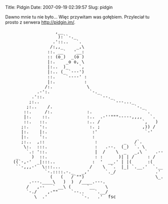 Title: Pidgin
Date: 2007-09-19 02:39:57
Slug: pidgin

<p>Dawno mnie tu nie było... Więc przywitam was gołębiem. Przyleciał tu prosto z serwera <a href="http://pidgin.im/">http://pidgin.im/</a>.</p>
<pre>
                   ,__
                    ):``-._
                  .'::..   `.
                 /:,,_     _,\
                ::. __`   '__:
                :: (o_)  _(o )
                |:.    _o o, \
                |:..  )_    `,
                |:.. (_ `---')
                ::.    `----' :
                |:.           :
               /:.             \
            .-':.               `-._
          .'::.                     `--._
         ;:..                            `---..._
        ;:..    /.                               `-._
       ::.     /:.             :.                    `.
       |:.    ::.              :..  .-''"""-----,,,,   `.
       ::.   ::.               :.. /                `,   )
      ;:.    ':.                :. ;                ,)) /
      |:.    |:.                 :'                  `-'
      |:.    ':.                 :
      ;:..  ,::                   :          _   /`.
       \:.  :::.                  :   .--.  (_)  `. \          (_)
        `.: '::.                  |  /    \  _   _,\ `   .--.   _  .----.
    _     )  ::.                  : :      )| | /     : /    \ | | | .-. \
   ((`-,-'  _|:::..              :  '  __.' | |(      :(      :| | | |  ) )
    ``-,,,-'  \:::...           /    \  `.  |_| `.__.'  `.__  `|_| |_| /_/
               `-.::::.-._   _,'      `._/               .'  /
                 (   (   /`"")                           \_.'
         .---.____\   )  )  /____.---.
        /   ,--   ` __\ (      `__    \
        `-./    ,-""     `--..    `.__/
           \__.'             `-.___.'  fsc
</pre>
